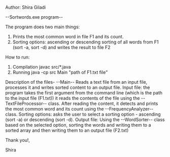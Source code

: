 Author: Shira Giladi

--Sortwords.exe program--

The program does two main things:
1. Prints the most common word in file F1 and its count.
2. Sorting options: ascending or descending sorting of all words from F1 (sort -a, sort -d) and writes the result to file F2

How to run:
1. Compilation
   javac src/*.java
2. Running
   java -cp src Main "path of F1.txt file"

Description of the files-
--Main-- Reads a text file from an input file, processes it and writes sorted content to an output file.
Input file: the program takes the first argument from the command line (which is the path to the input file (F1.txt)) it reads the contents of the file using the --TextFileProcessor-- class.
After reading the content, it detects and prints the most common word and its count using the --FrequencyAnalyzer-- class.
Sorting options: asks the user to select a sorting option - ascending (sort -a) or descending (sort -d).
Output file:
Using the --WordSorter-- class based on the selected option, sorting the words and writing them to a sorted array and then writing them to an output file (F2.txt)


Thank you!,

Shira

